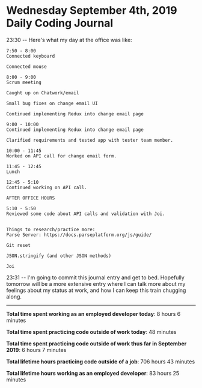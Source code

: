 # Wednesday September 4th, 2019 Daily Coding Journal

23:30 -- Here's what my day at the office was like:
```
7:50 - 8:00
Connected keyboard

Connected mouse

8:00 - 9:00
Scrum meeting

Caught up on Chatwork/email

Small bug fixes on change email UI

Continued implementing Redux into change email page

9:00 - 10:00
Continued implementing Redux into change email page

Clarified requirements and tested app with tester team member.

10:00 - 11:45
Worked on API call for change email form.

11:45 - 12:45
Lunch

12:45 - 5:10
Continued working on API call.

AFTER OFFICE HOURS

5:10 - 5:50
Reviewed some code about API calls and validation with Joi.


Things to research/practice more:
Parse Server: https://docs.parseplatform.org/js/guide/

Git reset

JSON.stringify (and other JSON methods)

Joi
```
23:31 -- I'm going to commit this journal entry and get to bed. Hopefully tomorrow will be a more extensive entry where I can talk more about my feelings about my status at work, and how I can keep this train chugging along.
___
**Total time spent working as an employed developer today**: 8 hours 6 minutes

**Total time spent practicing code outside of work today**: 48 minutes

**Total time spent practicing code outside of work thus far in September 2019**: 6 hours 7 minutes

**Total lifetime hours practicing code outside of a job**: 706 hours 43 minutes

**Total lifetime hours working as an employed developer**: 83 hours 25 minutes